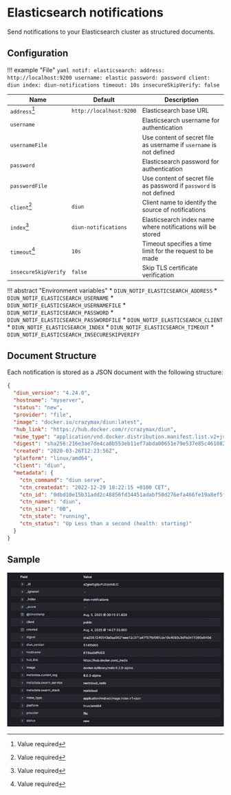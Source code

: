 # Elasticsearch notifications

Send notifications to your Elasticsearch cluster as structured documents.

## Configuration

!!! example "File"
    ```yaml
    notif:
      elasticsearch:
        address: http://localhost:9200
        username: elastic
        password: password
        client: diun
        index: diun-notifications
        timeout: 10s
        insecureSkipVerify: false
    ```

| Name                 | Default                 | Description                                                         |
|----------------------|-------------------------|---------------------------------------------------------------------|
| `address`[^1]        | `http://localhost:9200` | Elasticsearch base URL                                              |
| `username`           |                         | Elasticsearch username for authentication                           |
| `usernameFile`       |                         | Use content of secret file as username if `username` is not defined |
| `password`           |                         | Elasticsearch password for authentication                           |
| `passwordFile`       |                         | Use content of secret file as password if `password` is not defined |
| `client`[^1]         | `diun`                  | Client name to identify the source of notifications                 |
| `index`[^1]          | `diun-notifications`    | Elasticsearch index name where notifications will be stored         |
| `timeout`[^1]        | `10s`                   | Timeout specifies a time limit for the request to be made           |
| `insecureSkipVerify` | `false`                 | Skip TLS certificate verification                                   |

!!! abstract "Environment variables"
    * `DIUN_NOTIF_ELASTICSEARCH_ADDRESS`
    * `DIUN_NOTIF_ELASTICSEARCH_USERNAME`
    * `DIUN_NOTIF_ELASTICSEARCH_USERNAMEFILE`
    * `DIUN_NOTIF_ELASTICSEARCH_PASSWORD`
    * `DIUN_NOTIF_ELASTICSEARCH_PASSWORDFILE`
    * `DIUN_NOTIF_ELASTICSEARCH_CLIENT`
    * `DIUN_NOTIF_ELASTICSEARCH_INDEX`
    * `DIUN_NOTIF_ELASTICSEARCH_TIMEOUT`
    * `DIUN_NOTIF_ELASTICSEARCH_INSECURESKIPVERIFY`

## Document Structure

Each notification is stored as a JSON document with the following structure:

```json
{
  "diun_version": "4.24.0",
  "hostname": "myserver",
  "status": "new",
  "provider": "file",
  "image": "docker.io/crazymax/diun:latest",
  "hub_link": "https://hub.docker.com/r/crazymax/diun",
  "mime_type": "application/vnd.docker.distribution.manifest.list.v2+json",
  "digest": "sha256:216e3ae7de4ca8b553eb11ef7abda00651e79e537e85c46108284e5e91673e01",
  "created": "2020-03-26T12:23:56Z",
  "platform": "linux/amd64",
  "client": "diun",
  "metadata": {
    "ctn_command": "diun serve",
    "ctn_createdat": "2022-12-29 10:22:15 +0100 CET",
    "ctn_id": "0dbd10e15b31add2c48856fd34451adabf50d276efa466fe19a8ef5fbd87ad7c",
    "ctn_names": "diun",
    "ctn_size": "0B",
    "ctn_state": "running",
    "ctn_status": "Up Less than a second (health: starting)"
  }
}
```

## Sample

![](../assets/notif/elasticsearch.png)

[^1]: Value required
